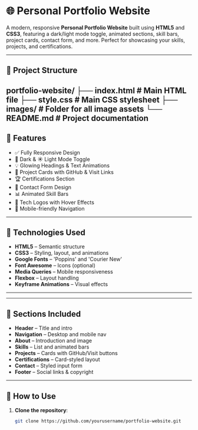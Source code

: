 # 🌐 Personal Portfolio Website

A modern, responsive **Personal Portfolio Website** built using **HTML5** and **CSS3**, featuring a dark/light mode toggle, animated sections, skill bars, project cards, contact form, and more. Perfect for showcasing your skills, projects, and certifications.

---

## 📁 Project Structure

portfolio-website/
├── index.html # Main HTML file
├── style.css # Main CSS stylesheet
├── images/ # Folder for all image assets
└── README.md # Project documentation
---

## 🚀 Features

- ✅ Fully Responsive Design
- 🌙 Dark & ☀️ Light Mode Toggle
- 💡 Glowing Headings & Text Animations
- 🎯 Project Cards with GitHub & Visit Links
- 🏆 Certifications Section
- 📧 Contact Form Design
- 📊 Animated Skill Bars
- 🎨 Tech Logos with Hover Effects
- 📱 Mobile-friendly Navigation

---

## 🔧 Technologies Used

- **HTML5** – Semantic structure
- **CSS3** – Styling, layout, and animations
- **Google Fonts** – 'Poppins' and 'Courier New'
- **Font Awesome** – Icons (optional)
- **Media Queries** – Mobile responsiveness
- **Flexbox** – Layout handling
- **Keyframe Animations** – Visual effects

---



---

## 🧱 Sections Included

- **Header** – Title and intro
- **Navigation** – Desktop and mobile nav
- **About** – Introduction and image
- **Skills** – List and animated bars
- **Projects** – Cards with GitHub/Visit buttons
- **Certifications** – Card-styled layout
- **Contact** – Styled input form
- **Footer** – Social links & copyright

---

## 📂 How to Use

1. **Clone the repository**:
   ```bash
   git clone https://github.com/yourusername/portfolio-website.git
